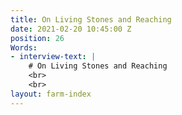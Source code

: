 ```yaml
---
title: On Living Stones and Reaching
date: 2021-02-20 10:45:00 Z
position: 26
Words:
- interview-text: |
    # On Living Stones and Reaching
    <br>
    <br>
layout: farm-index
---
```


